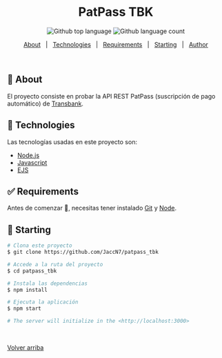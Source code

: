 <div align="center" id="top"> 
</div>

<h1 align="center">PatPass TBK</h1>

<p align="center">
  <img alt="Github top language" src="https://img.shields.io/github/languages/top/JaccN7/patpass_tbk?color=6a00ff">

  <img alt="Github language count" src="https://img.shields.io/github/languages/count/JaccN7/patpass_tbk?color=6a00ff">
</p>


<p align="center">
  <a href="#dart-about">About</a> &#xa0; | &#xa0; 
  <a href="#rocket-technologies">Technologies</a> &#xa0; | &#xa0;
  <a href="#white_check_mark-requirements">Requirements</a> &#xa0; | &#xa0;
  <a href="#checkered_flag-starting">Starting</a> &#xa0; | &#xa0;
  <a href="https://github.com/JaccN7" target="_blank">Author</a>
</p>

<br>

## :dart: About ##

El proyecto consiste en probar la API REST PatPass (suscripción de pago automático) de [Transbank](https://transbankdevelopers.cl/referencia/patpasscomercio).


## :rocket: Technologies ##

Las tecnologías usadas en este proyecto son:

- [Node.js](https://nodejs.org/en/)
- [Javascript](https://developer.mozilla.org/es/docs/Web/JavaScript)
- [EJS](https://www.npmjs.com/package/ejs)

## :white_check_mark: Requirements ##

Antes de comenzar :checkered_flag:, necesitas tener instalado [Git](https://git-scm.com) y [Node](https://nodejs.org/en/).

## :checkered_flag: Starting ##

```bash
# Clona este proyecto
$ git clone https://github.com/JaccN7/patpass_tbk

# Accede a la ruta del proyecto
$ cd patpass_tbk

# Instala las dependencias
$ npm install

# Ejecuta la aplicación
$ npm start

# The server will initialize in the <http://localhost:3000>
```


&#xa0;

<a href="#top">Volver arriba</a>
